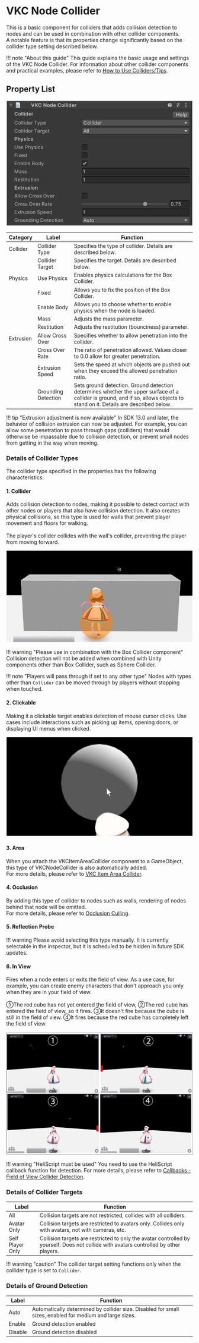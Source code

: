 # VKC Node Collider
This is a basic component for colliders that adds collision detection to nodes and can be used in combination with other collider components.  
A notable feature is that its properties change significantly based on the collider type setting described below.

!!! note "About this guide"
    This guide explains the basic usage and settings of the VKC Node Collider. For information about other collider components and practical examples, please refer to [How to Use Colliders/Tips](../../WorldMakingGuide/Collider.md).

## Property List

![VKCNodeCollider_1](img/VKCNodeCollider_1.jpg)

| Category | Label | Function |
| ---- | ---- | ---- |
| Collider | Collider Type | Specifies the type of collider. Details are described below. |
| | Collider Target | Specifies the target. Details are described below. |
| Physics | Use Physics | Enables physics calculations for the Box Collider. |
| | Fixed | Allows you to fix the position of the Box Collider. |
| | Enable Body | Allows you to choose whether to enable physics when the node is loaded. |
| | Mass | Adjusts the mass parameter. |
| | Restitution | Adjusts the restitution (bounciness) parameter. |
| Extrusion | Allow Cross Over | Specifies whether to allow penetration into the collider. |
| | Cross Over Rate | The ratio of penetration allowed. Values closer to 0.0 allow for greater penetration. |
| | Extrusion Speed | Sets the speed at which objects are pushed out when they exceed the allowed penetration ratio. |  
| | Grounding Detection | Sets ground detection. Ground detection determines whether the upper surface of a collider is ground, and if so, allows objects to stand on it. Details are described below. |

!!! tip "Extrusion adjustment is now available"
    In SDK 13.0 and later, the behavior of collision extrusion can now be adjusted.
    For example, you can allow some penetration to pass through gaps (colliders) that would otherwise be impassable due to collision detection, or prevent small nodes from getting in the way when moving.

### Details of Collider Types
The collider type specified in the properties has the following characteristics:

#### 1. **Collider**
Adds collision detection to nodes, making it possible to detect contact with other nodes or players that also have collision detection.
It also creates physical collisions, so this type is used for walls that prevent player movement and floors for walking.<br>
<br>
The player's collider collides with the wall's collider, preventing the player from moving forward.

![VKCNodeCollider_2](img/VKCNodeCollider_2.jpg)

!!! warning "Please use in combination with the Box Collider component"
    Collision detection will not be added when combined with Unity components other than Box Collider, such as Sphere Collider.

!!! note "Players will pass through if set to any other type"
    Nodes with types other than `Collider` can be moved through by players without stopping when touched.

#### 2. **Clickable**
Making it a clickable target enables detection of mouse cursor clicks.
Use cases include interactions such as picking up items, opening doors, or displaying UI menus when clicked.

![VKCNodeCollider_3](img/VKCNodeCollider_3.jpg)

#### 3. **Area**
When you attach the VKCItemAreaCollider component to a GameObject, this type of VKCNodeCollider is also automatically added.<br>
For more details, please refer to [VKC Item Area Collider](./VKCItemAreaCollider.md).

#### 4. **Occlusion**
By adding this type of collider to nodes such as walls, rendering of nodes behind that node will be omitted.<br>
For more details, please refer to [Occlusion Culling](../WorldOptimization/OcclusionCulling.md).

#### 5. **Reflection Probe**

!!! warning
    Please avoid selecting this type manually. It is currently selectable in the inspector, but it is scheduled to be hidden in future SDK updates.

#### 6. **In View**
Fires when a node enters or exits the field of view.
As a use case, for example, you can create enemy characters that don't approach you only when they are in your field of view.<br>
<br>
①The red cube has not yet entered the field of view, ②The red cube has entered the field of view, so it fires. ③It doesn't fire because the cube is still in the field of view. ④It fires because the red cube has completely left the field of view.

![VKCNodeCollider_4](img/VKCNodeCollider_4.jpg)

!!! warning "HeliScript must be used"
    You need to use the HeliScript callback function for detection.
    For more details, please refer to [Callbacks - Field of View Collider Detection](../hs/hs_component.md).

### Details of Collider Targets

| Label | Function |
| ---- | ---- |
| All | Collision targets are not restricted, collides with all colliders. |
| Avatar Only | Collision targets are restricted to avatars only. Collides only with avatars, not with cameras, etc. |
| Self Player Only | Collision targets are restricted to only the avatar controlled by yourself. Does not collide with avatars controlled by other players.  |

!!! warning "caution"
    The collider target setting functions only when the collider type is set to `Collider`.

### Details of Ground Detection

| Label | Function |
| ---- | ---- |
| Auto | Automatically determined by collider size. Disabled for small sizes, enabled for medium and large sizes. |
| Enable | Ground detection enabled |
| Disable | Ground detection disabled |